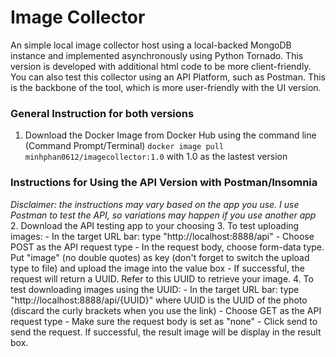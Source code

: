 # Image Collector

An simple local image collector host using a local-backed MongoDB instance and implemented asynchronously using Python Tornado. This version is developed with additional html code to be more client-friendly. You can also test this collector using an API Platform, such as Postman. This is the backbone of the tool, which is more user-friendly with the UI version. 

### General Instruction for both versions

1. Download the Docker Image from Docker Hub using the command line (Command Prompt/Terminal) `docker image pull minhphan0612/imagecollector:1.0` with 1.0 as the lastest version

### Instructions for Using the API Version with Postman/Insomnia
*Disclaimer: the instructions may vary based on the app you use. I use Postman to test the API, so variations may happen if you use another app*
2. Download the API testing app to your choosing
3. To test uploading images:
    - In the target URL bar: type "http://localhost:8888/api"
    - Choose POST as the API request type
    - In the request body, choose form-data type. Put "image" (no double quotes) as key (don't forget to switch the upload type to file) and upload the image into the value box
    - If successful, the request will return a UUID. Refer to this UUID to retrieve your image.
4. To test downloading images using the UUID:
    - In the target URL bar: type "http://localhost:8888/api/{UUID}" where UUID is the UUID of the photo (discard the curly brackets when you use the link)
    - Choose GET as the API request type
    - Make sure the request body is set as "none"
    - Click send to send the request. If successful, the result image will be display in the result box.

#
